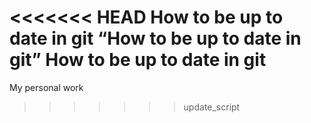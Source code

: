 <<<<<<< HEAD
How to be up to date in git
“How to be up to date in git”
How to be up to date in git
=======
My personal work
>>>>>>> update_script
